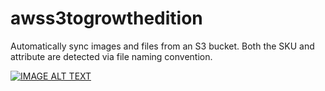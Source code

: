 # awss3togrowthedition
Automatically sync images and files from an S3 bucket. Both the SKU and attribute are detected via file naming convention.

[![IMAGE ALT TEXT](https://i.imgur.com/kou8f56.png)](https://www.loom.com/share/500a9ade6ad64d0599a13b10a5678041 "Automatically Sync from S3 Bucket into Akeneo Growth Edition")


